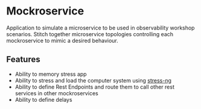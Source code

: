 # Mockroservice 

Application to simulate a microservice to be used in observability workshop scenarios.
Stitch together microservice topologies controlling each mockroservice to mimic a desired behaviour.


## Features

- Ability to memory stress app
- Ability to stress and load the computer system using [stress-ng](https://manpages.ubuntu.com/manpages/focal/man1/stress-ng.1.html)
- Ability to define Rest Endpoints and route them to call other rest services in other mockroservices
- Ability to define delays



